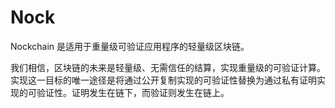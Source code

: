 # Nock

Nockchain 是适用于重量级可验证应用程序的轻量级区块链。

我们相信，区块链的未来是轻量级、无需信任的结算，实现重量级的可验证计算。实现这一目标的唯一途径是将通过公开复制实现的可验证性替换为通过私有证明实现的可验证性。证明发生在链下，而验证则发生在链上。
